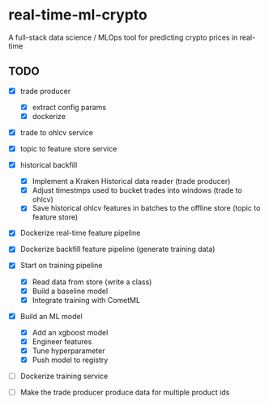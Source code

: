 # real-time-ml-crypto
A full-stack data science / MLOps tool for predicting crypto prices in real-time


## TODO
 - [x] trade producer
    - [x] extract config params
    - [x] dockerize
 - [x] trade to ohlcv service
 - [x] topic to feature store service
 - [X] historical backfill
    - [X] Implement a Kraken Historical data reader (trade producer)
    - [X] Adjust timestmps used to bucket trades into windows (trade to ohlcv)
    - [X] Save historical ohlcv features in batches to the offline store (topic to feature store)

 - [X] Dockerize real-time feature pipeline
 - [X] Dockerize backfill feature pipeline (generate training data)
 - [X] Start on training pipeline
   - [X] Read data from store (write a class)
   - [X] Build a baseline model
   - [X] Integrate training with CometML
 - [X] Build an ML model
    - [X] Add an xgboost model
    - [X] Engineer features
    - [X] Tune hyperparameter
    - [X] Push model to registry
 - [ ] Dockerize training service


  - [ ] Make the trade producer produce data for multiple product ids